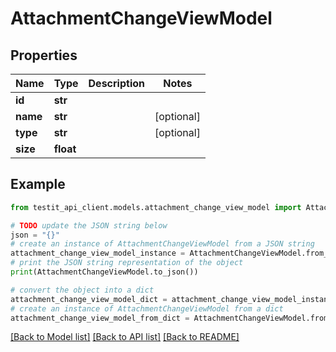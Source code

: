 # AttachmentChangeViewModel


## Properties

Name | Type | Description | Notes
------------ | ------------- | ------------- | -------------
**id** | **str** |  | 
**name** | **str** |  | [optional] 
**type** | **str** |  | [optional] 
**size** | **float** |  | 

## Example

```python
from testit_api_client.models.attachment_change_view_model import AttachmentChangeViewModel

# TODO update the JSON string below
json = "{}"
# create an instance of AttachmentChangeViewModel from a JSON string
attachment_change_view_model_instance = AttachmentChangeViewModel.from_json(json)
# print the JSON string representation of the object
print(AttachmentChangeViewModel.to_json())

# convert the object into a dict
attachment_change_view_model_dict = attachment_change_view_model_instance.to_dict()
# create an instance of AttachmentChangeViewModel from a dict
attachment_change_view_model_from_dict = AttachmentChangeViewModel.from_dict(attachment_change_view_model_dict)
```
[[Back to Model list]](../README.md#documentation-for-models) [[Back to API list]](../README.md#documentation-for-api-endpoints) [[Back to README]](../README.md)


